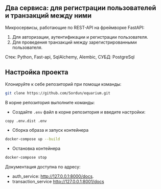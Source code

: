 ## Два сервиса: для регистрации пользователей и транзакций между ними

Микросервисы, работающие по REST-API на фреймворке FastAPI:

1) Для авторизации, аутентификации и регистрации пользователя.
2) Для проведения транзакций между зарегистрированными пользователя.

Стек: Python, Fast-api, SqlAlchemy, Alembic, СУБД: PostgreSql

## Настройка проекта

Клонируйте к себе репозиторий при помощи команды:

```bash
git clone https://github.com/Sordun/equarium.git
```

В корне репозитория выполните команды:
- Создайте `.env` файл в корне репозитория и введите настройки:

```bash
copy .env.dist .env
```
- Сборка образа и запуск контейнера

```bash
docker-compose up --build
```

- Остановка контейнера

```bash
docker-compose stop
```

Документация доступна по адресу:
- auth_service: http://127.0.0.1:8000/docs.
- transaction_service http://127.0.0.1:8001/docs
